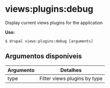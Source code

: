 # views:plugins:debug
Display current views plugins for the application

**Uso:**
```
$ drupal views:plugins:debug [arguments]
```

## Argumentos disponíveis
Argumento | Detalhes
---------|-------------
type | Filter views plugins by type
